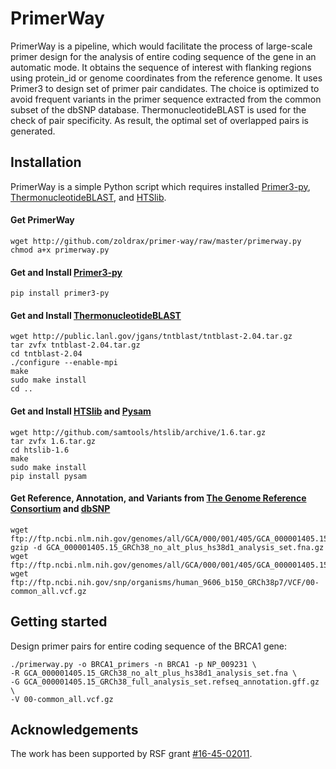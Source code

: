 # PrimerWay
PrimerWay is a pipeline, which would facilitate the process of large-scale primer design for the analysis of entire coding sequence of the gene in an automatic mode. It obtains the sequence of interest with flanking regions using protein_id or genome coordinates from the reference genome. It uses Primer3 to design set of primer pair candidates. The choice is optimized to avoid frequent variants in the primer sequence extracted from the common subset of the dbSNP database. ThermonucleotideBLAST is used for the check of pair specificity. As result, the optimal set of overlapped pairs is generated.

## Installation
PrimerWay is a simple Python script which requires installed [Primer3-py][1], [ThermonucleotideBLAST][2], and [HTSlib][3].

#### Get PrimerWay
```
wget http://github.com/zoldrax/primer-way/raw/master/primerway.py
chmod a+x primerway.py
```

#### Get and Install [Primer3-py][1]
```
pip install primer3-py
```

#### Get and Install [ThermonucleotideBLAST][2]
```
wget http://public.lanl.gov/jgans/tntblast/tntblast-2.04.tar.gz
tar zvfx tntblast-2.04.tar.gz
cd tntblast-2.04
./configure --enable-mpi
make
sudo make install
cd ..
```

#### Get and Install [HTSlib][3] and [Pysam][6]
```
wget http://github.com/samtools/htslib/archive/1.6.tar.gz
tar zvfx 1.6.tar.gz
cd htslib-1.6
make
sudo make install
pip install pysam
```

#### Get Reference, Annotation, and Variants from [The Genome Reference Consortium][4] and [dbSNP][5]
```
wget ftp://ftp.ncbi.nlm.nih.gov/genomes/all/GCA/000/001/405/GCA_000001405.15_GRCh38/seqs_for_alignment_pipelines.ucsc_ids/GCA_000001405.15_GRCh38_no_alt_plus_hs38d1_analysis_set.fna.gz
gzip -d GCA_000001405.15_GRCh38_no_alt_plus_hs38d1_analysis_set.fna.gz
wget ftp://ftp.ncbi.nlm.nih.gov/genomes/all/GCA/000/001/405/GCA_000001405.15_GRCh38/seqs_for_alignment_pipelines.ucsc_ids/GCA_000001405.15_GRCh38_full_analysis_set.refseq_annotation.gff.gz
wget ftp://ftp.ncbi.nih.gov/snp/organisms/human_9606_b150_GRCh38p7/VCF/00-common_all.vcf.gz
```

## Getting started
Design primer pairs for entire coding sequence of the BRCA1 gene:
```
./primerway.py -o BRCA1_primers -n BRCA1 -p NP_009231 \
-R GCA_000001405.15_GRCh38_no_alt_plus_hs38d1_analysis_set.fna \
-G GCA_000001405.15_GRCh38_full_analysis_set.refseq_annotation.gff.gz \
-V 00-common_all.vcf.gz
```

## Acknowledgements
The work has been supported by RSF grant [#16-45-02011][9].

[1]: http://github.com/libnano/primer3-py
[2]: http://public.lanl.gov/jgans/tntblast
[3]: http://www.htslib.org
[4]: http://www.ncbi.nlm.nih.gov/grc/human
[5]: http://www.ncbi.nlm.nih.gov/SNP
[6]: http://pysam.readthedocs.io/en/latest/installation.html
[9]: http://rscf.ru/en/enprjcard?rid=16-45-02011
